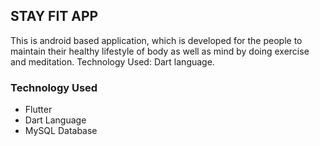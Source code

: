 ## STAY FIT APP

This is android based application, which is developed for the people to maintain their healthy lifestyle of body as well as mind by doing exercise and meditation. Technology Used: Dart language.

### Technology Used


- Flutter
- Dart Language
- MySQL Database

